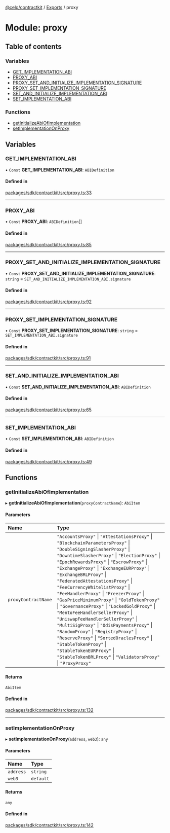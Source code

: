[@celo/contractkit](../README.md) / [Exports](../modules.md) / proxy

# Module: proxy

## Table of contents

### Variables

- [GET\_IMPLEMENTATION\_ABI](proxy.md#get_implementation_abi)
- [PROXY\_ABI](proxy.md#proxy_abi)
- [PROXY\_SET\_AND\_INITIALIZE\_IMPLEMENTATION\_SIGNATURE](proxy.md#proxy_set_and_initialize_implementation_signature)
- [PROXY\_SET\_IMPLEMENTATION\_SIGNATURE](proxy.md#proxy_set_implementation_signature)
- [SET\_AND\_INITIALIZE\_IMPLEMENTATION\_ABI](proxy.md#set_and_initialize_implementation_abi)
- [SET\_IMPLEMENTATION\_ABI](proxy.md#set_implementation_abi)

### Functions

- [getInitializeAbiOfImplementation](proxy.md#getinitializeabiofimplementation)
- [setImplementationOnProxy](proxy.md#setimplementationonproxy)

## Variables

### GET\_IMPLEMENTATION\_ABI

• `Const` **GET\_IMPLEMENTATION\_ABI**: `ABIDefinition`

#### Defined in

[packages/sdk/contractkit/src/proxy.ts:33](https://github.com/celo-org/developer-tooling/blob/master/packages/sdk/contractkit/src/proxy.ts#L33)

___

### PROXY\_ABI

• `Const` **PROXY\_ABI**: `ABIDefinition`[]

#### Defined in

[packages/sdk/contractkit/src/proxy.ts:85](https://github.com/celo-org/developer-tooling/blob/master/packages/sdk/contractkit/src/proxy.ts#L85)

___

### PROXY\_SET\_AND\_INITIALIZE\_IMPLEMENTATION\_SIGNATURE

• `Const` **PROXY\_SET\_AND\_INITIALIZE\_IMPLEMENTATION\_SIGNATURE**: `string` = `SET_AND_INITIALIZE_IMPLEMENTATION_ABI.signature`

#### Defined in

[packages/sdk/contractkit/src/proxy.ts:92](https://github.com/celo-org/developer-tooling/blob/master/packages/sdk/contractkit/src/proxy.ts#L92)

___

### PROXY\_SET\_IMPLEMENTATION\_SIGNATURE

• `Const` **PROXY\_SET\_IMPLEMENTATION\_SIGNATURE**: `string` = `SET_IMPLEMENTATION_ABI.signature`

#### Defined in

[packages/sdk/contractkit/src/proxy.ts:91](https://github.com/celo-org/developer-tooling/blob/master/packages/sdk/contractkit/src/proxy.ts#L91)

___

### SET\_AND\_INITIALIZE\_IMPLEMENTATION\_ABI

• `Const` **SET\_AND\_INITIALIZE\_IMPLEMENTATION\_ABI**: `ABIDefinition`

#### Defined in

[packages/sdk/contractkit/src/proxy.ts:65](https://github.com/celo-org/developer-tooling/blob/master/packages/sdk/contractkit/src/proxy.ts#L65)

___

### SET\_IMPLEMENTATION\_ABI

• `Const` **SET\_IMPLEMENTATION\_ABI**: `ABIDefinition`

#### Defined in

[packages/sdk/contractkit/src/proxy.ts:49](https://github.com/celo-org/developer-tooling/blob/master/packages/sdk/contractkit/src/proxy.ts#L49)

## Functions

### getInitializeAbiOfImplementation

▸ **getInitializeAbiOfImplementation**(`proxyContractName`): `AbiItem`

#### Parameters

| Name | Type |
| :------ | :------ |
| `proxyContractName` | ``"AccountsProxy"`` \| ``"AttestationsProxy"`` \| ``"BlockchainParametersProxy"`` \| ``"DoubleSigningSlasherProxy"`` \| ``"DowntimeSlasherProxy"`` \| ``"ElectionProxy"`` \| ``"EpochRewardsProxy"`` \| ``"EscrowProxy"`` \| ``"ExchangeProxy"`` \| ``"ExchangeEURProxy"`` \| ``"ExchangeBRLProxy"`` \| ``"FederatedAttestationsProxy"`` \| ``"FeeCurrencyWhitelistProxy"`` \| ``"FeeHandlerProxy"`` \| ``"FreezerProxy"`` \| ``"GasPriceMinimumProxy"`` \| ``"GoldTokenProxy"`` \| ``"GovernanceProxy"`` \| ``"LockedGoldProxy"`` \| ``"MentoFeeHandlerSellerProxy"`` \| ``"UniswapFeeHandlerSellerProxy"`` \| ``"MultiSigProxy"`` \| ``"OdisPaymentsProxy"`` \| ``"RandomProxy"`` \| ``"RegistryProxy"`` \| ``"ReserveProxy"`` \| ``"SortedOraclesProxy"`` \| ``"StableTokenProxy"`` \| ``"StableTokenEURProxy"`` \| ``"StableTokenBRLProxy"`` \| ``"ValidatorsProxy"`` \| ``"ProxyProxy"`` |

#### Returns

`AbiItem`

#### Defined in

[packages/sdk/contractkit/src/proxy.ts:132](https://github.com/celo-org/developer-tooling/blob/master/packages/sdk/contractkit/src/proxy.ts#L132)

___

### setImplementationOnProxy

▸ **setImplementationOnProxy**(`address`, `web3`): `any`

#### Parameters

| Name | Type |
| :------ | :------ |
| `address` | `string` |
| `web3` | `default` |

#### Returns

`any`

#### Defined in

[packages/sdk/contractkit/src/proxy.ts:142](https://github.com/celo-org/developer-tooling/blob/master/packages/sdk/contractkit/src/proxy.ts#L142)
